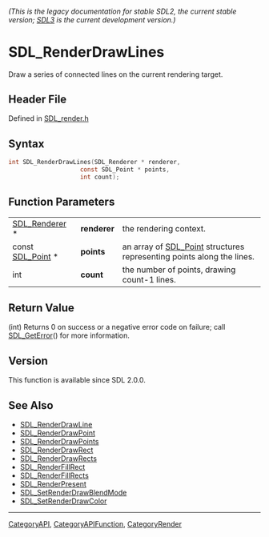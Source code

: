 ###### (This is the legacy documentation for stable SDL2, the current stable version; [SDL3](https://wiki.libsdl.org/SDL3/) is the current development version.)
# SDL_RenderDrawLines

Draw a series of connected lines on the current rendering target.

## Header File

Defined in [SDL_render.h](https://github.com/libsdl-org/SDL/blob/SDL2/include/SDL_render.h)

## Syntax

```c
int SDL_RenderDrawLines(SDL_Renderer * renderer,
                    const SDL_Point * points,
                    int count);
```

## Function Parameters

|                                |              |                                                                                    |
| ------------------------------ | ------------ | ---------------------------------------------------------------------------------- |
| [SDL_Renderer](SDL_Renderer) * | **renderer** | the rendering context.                                                             |
| const [SDL_Point](SDL_Point) * | **points**   | an array of [SDL_Point](SDL_Point) structures representing points along the lines. |
| int                            | **count**    | the number of points, drawing count-1 lines.                                       |

## Return Value

(int) Returns 0 on success or a negative error code on failure; call
[SDL_GetError](SDL_GetError)() for more information.

## Version

This function is available since SDL 2.0.0.

## See Also

- [SDL_RenderDrawLine](SDL_RenderDrawLine)
- [SDL_RenderDrawPoint](SDL_RenderDrawPoint)
- [SDL_RenderDrawPoints](SDL_RenderDrawPoints)
- [SDL_RenderDrawRect](SDL_RenderDrawRect)
- [SDL_RenderDrawRects](SDL_RenderDrawRects)
- [SDL_RenderFillRect](SDL_RenderFillRect)
- [SDL_RenderFillRects](SDL_RenderFillRects)
- [SDL_RenderPresent](SDL_RenderPresent)
- [SDL_SetRenderDrawBlendMode](SDL_SetRenderDrawBlendMode)
- [SDL_SetRenderDrawColor](SDL_SetRenderDrawColor)

----
[CategoryAPI](CategoryAPI), [CategoryAPIFunction](CategoryAPIFunction), [CategoryRender](CategoryRender)

